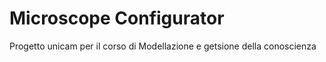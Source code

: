 # Microscope Configurator
 Progetto unicam per il corso di Modellazione e getsione della conoscienza

